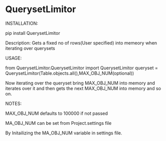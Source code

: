 # QuerysetLimitor

INSTALLATION:

pip install QuerysetLimitor

Description:
Gets a fixed no of rows(User specified) into memeory when iterating over querysets

USAGE:

from QuerysetLimitor.QuerysetLimitor import QuerysetLimitor
queryset = QuerysetLimitor(Table.objects.all(),MAX_OBJ_NUM(optional))

Now iterating over the queryset bring MAX_OBJ_NUM into memory and iterates over
it and then gets the next MAX_OBJ_NUM into memory and so on.

NOTES:

MAX_OBJ_NUM defaults to 100000 if not passed

MA_OBJ_NUM can be set from Project.settings file

By Initailizing the MA_OBJ_NUM variable in settings file.



